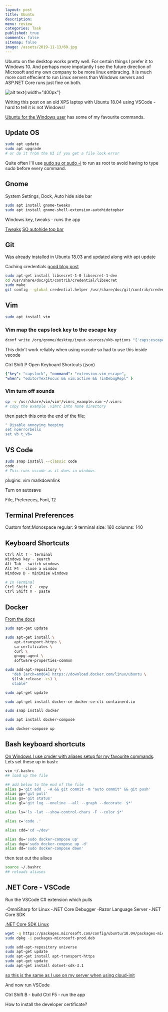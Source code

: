 ```yaml
---
layout: post
title: Ubuntu 
description: 
menu: review
categories: Task 
published: true 
comments: false     
sitemap: false
image: /assets/2019-11-13/60.jpg
---
```


Ubuntu on the desktop works pretty well. For certain things I prefer it to Windows 10. And perhaps more impotantly I see the future direction of Microsoft and my own company to be more linux embracing. It is much more cost effecient to run Linux servers than Windows servers and ASP.NET Core runs just fine on both.

![alt text](/assets/2019-11-13/60.jpg "Laptop"){:width="400px"}

Writing this post on an old XPS laptop with Ubuntu 18.04 using VSCode - hard to tell it is not Windows!

[Ubuntu for the Windows user](2018/02/21/Ubuntu-for-the-Windows-User) has some of my favourite commands.

## Update OS

```bash
sudo apt update
sudo apt upgrade
# or do it from the UI if you get a file lock error
```

Quite often I'll use [sudo su or sudo -i](https://www.maketecheasier.com/differences-between-su-sudo-su-sudo-s-sudo-i/) to run as root to avoid having to type sudo before every command.

## Gnome

System Settings, Dock, Auto hide side bar

```bash
sudo apt install gnome-tweaks
sudo apt install gnome-shell-extension-autohidetopbar
```

Windows key, tweaks - runs the app

[Tweaks](https://itsfoss.com/gnome-tweak-tool/)
[SO autohide top bar](https://askubuntu.com/a/1123870/677298)

## Git

Was already installed in Ubuntu 18.03 and updated along with apt update

Caching credentials [good blog post](https://www.softwaredeveloper.blog/git-credential-storage-libsecret)

```bash
sudo apt-get install libsecret-1-0 libsecret-1-dev
cd /usr/share/doc/git/contrib/credential/libsecret
sudo make
git config --global credential.helper /usr/share/doc/git/contrib/credential/libsecret/git-credential-libsecret
```

## Vim

```bash
sudo apt install vim
```

### Vim map the caps lock key to the escape key

```bash
dconf write /org/gnome/desktop/input-sources/xkb-options "['caps:escape']"
```

This didn't work reliably when using vscode so had to use this inside vscode

Ctrl Shift P
Open Keyboard Shortcuts (json)

```yml
{"key": "capslock", "command": "extension.vim_escape",
"when": "editorTextFocus && vim.active && !inDebugRepl" }
```

### Vim turn off sounds

```bash
cp -v /usr/share/vim/vim*/vimrc_example.vim ~/.vimrc
# copy the example .vimrc into home directory
```

then patch this onto the end of the file:

```yml
" Disable annoying beeping
set noerrorbells
set vb t_vb=
```

## VS Code

```bash
sudo snap install --classic code
code .
# This runs vscode as it does in windows
```

plugins:
vim
markdownlink

Turn on autosave

File, Prefereces, Font, 12

## Terminal Preferences

Custom font:Monospace regular: 9
terminal size: 160
columns: 140

## Keyboard Shortcuts

```bash
Ctrl Alt T - terminal
Windows key - search
Alt Tab - switch windows
Alt F4 - close a window
Windows D - minimise windows

# In Terminal
Ctrl Shift C - copy
Ctrl Shift V - paste

```

## Docker

[From the docs](https://docs.docker.com/install/linux/docker-ce/ubuntu/#install-docker-engine---community-1)

```bash
sudo apt-get update

sudo apt-get install \
    apt-transport-https \
    ca-certificates \
    curl \
    gnupg-agent \
    software-properties-common

sudo add-apt-repository \
   "deb [arch=amd64] https://download.docker.com/linux/ubuntu \
   $(lsb_release -cs) \
   stable"

sudo apt-get update

sudo apt-get install docker-ce docker-ce-cli containerd.io

sudo snap install docker  

sudo apt install docker-compose

sudo docker-compose up

```

## Bash keyboard shortcuts

[On Windows I use cmder with aliases setup for my favourite commands](/2018/01/30/Cmder-Shell). Lets set these up in bash:

```bash
vim ~/.bashrc
## load up the file

## add below to the end of the file
alias p='git add . -A && git commit -m "auto commit" && git push'
alias gp='git pull'
alias gs='git status'
alias gl='git log --oneline --all --graph --decorate  $*'

alias ls='ls -lat --show-control-chars -F --color $*'

alias c='code .'

alias cdd='cd ~/dev'

alias du='sudo docker-compose up'
alias dup='sudo docker-compose up -d'
alias dd='sudo docker-compose down'
```

then test out the alises

```bash
source ~/.bashrc
## reloads aliases
```

## .NET Core - VSCode

Run the VSCode C# extension which pulls

-OmniSharp for Linux
-.NET Core Debugger
-Razor Language Server
-.NET Core SDK

[.NET Core SDK Linux](https://docs.microsoft.com/en-gb/dotnet/core/install/linux-package-manager-ubuntu-1804) 

```bash
wget -q https://packages.microsoft.com/config/ubuntu/18.04/packages-microsoft-prod.deb -O packages-microsoft-prod.deb
sudo dpkg -i packages-microsoft-prod.deb

sudo add-apt-repository universe
sudo apt-get update
sudo apt-get install apt-transport-https
sudo apt-get update
sudo apt-get install dotnet-sdk-3.1
```

[so this is the same as I use on my server when using cloud-init](/2019/11/17/Publishing-ASP-NET-Core-3-App-to-Ubuntu)

And now run VSCode

Ctrl Shift B - build
Ctrl F5 - run the app

How to install the developer certificate?

